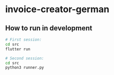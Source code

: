 # invoice-creator-german

## How to run in development

```bash
# First session:
cd src
flutter run

# Second session:
cd src
python3 runner.py
```